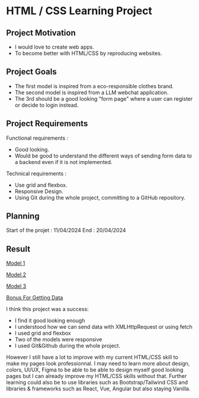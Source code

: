 # HTML / CSS Learning Project 
## Project Motivation
- I would love to create web apps.
- To become better with HTML/CSS by reproducing websites.
## Project Goals
- The first model is inspired from a eco-responsible clothes brand.
- The second model is inspired from a LLM webchat application. 
- The 3rd should be a good looking "form page" where a user can register or decide to login instead. 
## Project Requirements 
Functional requirements :
- Good looking.
- Would be good to understand the different ways of sending form data to a backend even if it is not implemented.

Technical requirements :
- Use grid and flexbox.
- Responsive Design.
- Using Git during the whole project, committing to a GitHub repository.

## Planning
Start of the projet : 11/04/2024
End : 20/04/2024
## Result
[Model 1](https://jibe7.github.io/HTML-CSS-Learning-Project/Model%201/)

[Model 2](https://jibe7.github.io/HTML-CSS-Learning-Project/Model%202/)

[Model 3](https://jibe7.github.io/HTML-CSS-Learning-Project/Original%20Form/)

[Bonus For Getting Data](https://jibe7.github.io/HTML-CSS-Learning-Project/Bonus/)

I think this project was a success: 
- I find it good looking enough
- I understood how we can send data with XMLHttpRequest or using fetch
- I used grid and flexbox
- Two of the models were responsive
- I used Git&Github during the whole project.

However I still have a lot to improve with my current HTML/CSS skill to make my pages look professionnal. 
I may need to learn more about design, colors, UI/UX, Figma to be able to be able to design myself good looking pages but I can already improve my HTML/CSS skills without that.
Further learning could also be to use libraries such as Bootstrap/Tailwind CSS and libraries & frameworks such as React, Vue, Angular but also staying Vanilla.
